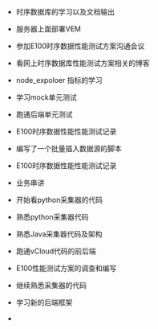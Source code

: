 - 时序数据库的学习以及文档输出
- 服务器上面部署VEM
- 参加E100时序数据性能测试方案沟通会议
- 看网上时序数据库性能测试方案相关的博客
- node_expoloer 指标的学习



- 学习mock单元测试
- 跑通后端单元测试
- E100时序数据性能性能测试记录



- 编写了一个批量插入数据源的脚本
- E100时序数据性能性能测试记录



- 业务串讲
- 开始看python采集器的代码



- 熟悉python采集器代码
- 熟悉Java采集器代码及架构
- 跑通vCloud代码的前后端



- E100性能测试方案的调查和编写
- 继续熟悉采集器的代码
- 学习新的后端框架

















- 

















